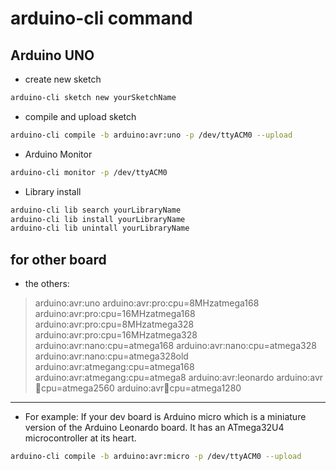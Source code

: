 # arduino-cli command 
## Arduino UNO
* create new sketch
```bash
arduino-cli sketch new yourSketchName
```
* compile and upload sketch 
```bash
arduino-cli compile -b arduino:avr:uno -p /dev/ttyACM0 --upload
```
* Arduino Monitor 
```bash
arduino-cli monitor -p /dev/ttyACM0 
```
* Library install 
```bash
arduino-cli lib search yourLibraryName
arduino-cli lib install yourLibraryName
arduino-cli lib unintall yourLibraryName
```
## for other board
* the others:
> arduino:avr:uno
> arduino:avr:pro:cpu=8MHzatmega168
> arduino:avr:pro:cpu=16MHzatmega168
> arduino:avr:pro:cpu=8MHzatmega328
> arduino:avr:pro:cpu=16MHzatmega328
> arduino:avr:nano:cpu=atmega168
> arduino:avr:nano:cpu=atmega328
> arduino:avr:nano:cpu=atmega328old
> arduino:avr:atmegang:cpu=atmega168
> arduino:avr:atmegang:cpu=atmega8
> arduino:avr:leonardo
> arduino:avr:mega:cpu=atmega2560
> arduino:avr:mega:cpu=atmega1280
----
* For example:
If your dev board is Arduino micro which is a miniature version of the Arduino
Leonardo board. It has an ATmega32U4 microcontroller at its heart.
```bash
arduino-cli compile -b arduino:avr:micro -p /dev/ttyACM0 --upload 
```
